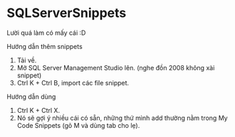 # SQLServerSnippets
Lười quá làm có mấy cái :D

Hướng dẫn thêm snippets
1. Tải về.
2. Mở SQL Server Management Studio lên. (nghe đồn 2008 không xài snippet)
3. Ctrl K + Ctrl B, import các file snippet.

Hướng dẫn dùng
1. Ctrl K + Ctrl X.
2. Nó sẽ gợi ý nhiều cái có sẵn, những thứ mình add thường nằm trong My Code Snippets (gõ M và dùng tab cho lẹ).
